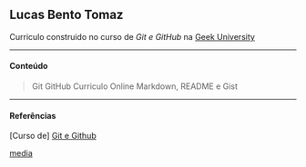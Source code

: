 ## Lucas Bento Tomaz ##

Curriculo construido no curso de _Git e GitHub_ na [Geek University](www.geekuniversity.com.br
"Site da Geek University")

---
#### Conteúdo
> Git
> GitHub
> Curriculo Online
> Markdown, README e Gist
---
#### Referências

[Curso de] [Git e Github]

[media](https://geekuniversity.com.br/media/cursos/git-e-github-essencial-para-o-desenvolvedor.thumb.jpg)











[Git e Github]: https://www.udemy.com/course/curso-de-git-e-github-essencial/?couponCode=PROMOGEEKFEV23A
